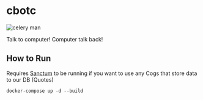 # cbotc
![celery man](https://media.giphy.com/media/v1.Y2lkPTc5MGI3NjExeHo1N2c2ZDJqZm1kbThkem94bG1jMHFrMzVodGJwaTZpYXlweWRsOSZlcD12MV9pbnRlcm5hbF9naWZfYnlfaWQmY3Q9Zw/VeHN6Z1DD1E3TWAy8P/giphy.gif)

Talk to computer! Computer talk back!

## How to Run
Requires [Sanctum](https://github.com/cornboyfresh/sanctum) to be running if you want to use any Cogs that store data to our DB (Quotes)

`docker-compose up -d --build`
